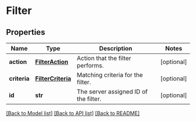 # Filter

## Properties
Name | Type | Description | Notes
------------ | ------------- | ------------- | -------------
**action** | [**FilterAction**](FilterAction.md) | Action that the filter performs. | [optional] 
**criteria** | [**FilterCriteria**](FilterCriteria.md) | Matching criteria for the filter. | [optional] 
**id** | **str** | The server assigned ID of the filter. | [optional] 

[[Back to Model list]](../README.md#documentation-for-models) [[Back to API list]](../README.md#documentation-for-api-endpoints) [[Back to README]](../README.md)


